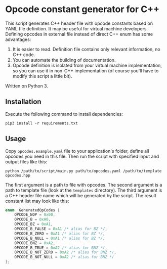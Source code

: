 # Opcode constant generator for C++

This script generates C++ header file with opcode constants based on YAML file definition. It may be useful for virtual machine developers. Defining opcodes in external file instead of direct C++ enum has some advantages:

1. It is easier to read. Definition file contains only relevant information, no C++ code.
2. You can automate the building of documentation.
3. Opcode definition is isolated from your virtual machine implementation, so you can use it in non-C++ implementation
(of course you'll have to modify this script a little bit).

Written on Python 3.

## Installation

Execute the following command to install dependencies:

```
pip3 install -r requirements.txt
```

## Usage

Copy `opcodes.example.yaml` file to your application's folder, define all opcodes you need in this file. 
Then run the script with specified input and output files like this:

```shell
python /path/to/script/main.py path/to/opcodes.yaml /path/to/template opcodes.hpp
```

The first argument is a path to file with opcodes. The second argument is a path to template file (look at 
the `templates` directory). The third argument is a C++ header file name which will be generated by the script. 
The result constant list may look like this:

```cpp
enum _GeneratedOpCodes {
    OPCODE_NOP = 0x00,
    OPCODE_B = 0xA0,
    OPCODE_BZ = 0xA1,
    OPCODE_B_FALSE = 0xA1 /* alias for BZ */,
    OPCODE_B_ZERO = 0xA1 /* alias for BZ */,
    OPCODE_B_NULL = 0xA1 /* alias for BZ */,
    OPCODE_BNZ = 0xA2,
    OPCODE_B_TRUE = 0xA2 /* alias for BNZ */,
    OPCODE_B_NOT_ZERO = 0xA2 /* alias for BNZ */,
    OPCODE_B_NOT_NULL = 0xA2 /* alias for BNZ */
};
```
